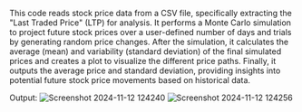 This code reads stock price data from a CSV file, specifically extracting the "Last Traded Price" (LTP) for analysis. 
It performs a Monte Carlo simulation to project future stock prices over a user-defined number of days and trials by generating random price changes. 
After the simulation, it calculates the average (mean) and variability (standard deviation) of the final simulated prices and creates a plot to visualize the different price paths. 
Finally, it outputs the average price and standard deviation, providing insights into potential future stock price movements based on historical data.

Output: 
![Screenshot 2024-11-12 124240](https://github.com/user-attachments/assets/f67dc2b8-b87b-42a2-99c0-679d9fbcb1d9)
![Screenshot 2024-11-12 124256](https://github.com/user-attachments/assets/677b9187-88d1-4597-a769-81330163b9fe)



